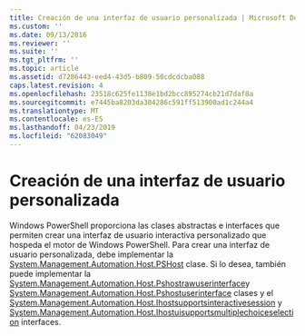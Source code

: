 ```yaml
---
title: Creación de una interfaz de usuario personalizada | Microsoft Docs
ms.custom: ''
ms.date: 09/13/2016
ms.reviewer: ''
ms.suite: ''
ms.tgt_pltfrm: ''
ms.topic: article
ms.assetid: d7286443-eed4-43d5-b809-50cdcdcba088
caps.latest.revision: 4
ms.openlocfilehash: 23518c625fe1138e1bd2bcc895274cb21d7daf8a
ms.sourcegitcommit: e7445ba8203da304286c591ff513900ad1c244a4
ms.translationtype: MT
ms.contentlocale: es-ES
ms.lasthandoff: 04/23/2019
ms.locfileid: "62083049"
---
```

# <a name="creating-a-custom-user-interface"></a>Creación de una interfaz de usuario personalizada

Windows PowerShell proporciona las clases abstractas e interfaces que permiten crear una interfaz de usuario interactiva personalizado que hospeda el motor de Windows PowerShell. Para crear una interfaz de usuario personalizada, debe implementar la [System.Management.Automation.Host.PSHost](/dotnet/api/System.Management.Automation.Host.PSHost) clase. Si lo desea, también puede implementar la [System.Management.Automation.Host.Pshostrawuserinterface](/dotnet/api/System.Management.Automation.Host.PSHostRawUserInterface)y [System.Management.Automation.Host.Pshostuserinterface](/dotnet/api/System.Management.Automation.Host.PSHostUserInterface) clases y el [System.Management.Automation.Host.Ihostsupportsinteractivesession](/dotnet/api/System.Management.Automation.Host.IHostSupportsInteractiveSession) y [System.Management.Automation.Host.Ihostuisupportsmultiplechoiceselection](/dotnet/api/System.Management.Automation.Host.IHostUISupportsMultipleChoiceSelection) interfaces.
